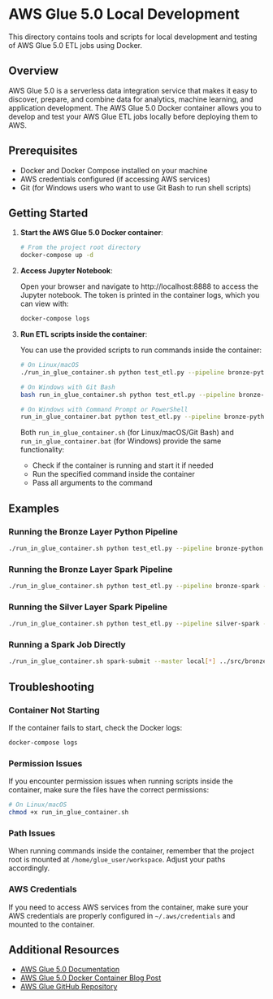 # AWS Glue 5.0 Local Development

This directory contains tools and scripts for local development and testing of AWS Glue 5.0 ETL jobs using Docker.

## Overview

AWS Glue 5.0 is a serverless data integration service that makes it easy to discover, prepare, and combine data for analytics, machine learning, and application development. The AWS Glue 5.0 Docker container allows you to develop and test your AWS Glue ETL jobs locally before deploying them to AWS.

## Prerequisites

- Docker and Docker Compose installed on your machine
- AWS credentials configured (if accessing AWS services)
- Git (for Windows users who want to use Git Bash to run shell scripts)

## Getting Started

1. **Start the AWS Glue 5.0 Docker container**:

   ```bash
   # From the project root directory
   docker-compose up -d
   ```

2. **Access Jupyter Notebook**:

   Open your browser and navigate to http://localhost:8888 to access the Jupyter notebook. The token is printed in the container logs, which you can view with:

   ```bash
   docker-compose logs
   ```

3. **Run ETL scripts inside the container**:

   You can use the provided scripts to run commands inside the container:

   ```bash
   # On Linux/macOS
   ./run_in_glue_container.sh python test_etl.py --pipeline bronze-python --data-size 1000 --output-dir ../local_dev/output

   # On Windows with Git Bash
   bash run_in_glue_container.sh python test_etl.py --pipeline bronze-python --data-size 1000 --output-dir ../local_dev/output

   # On Windows with Command Prompt or PowerShell
   run_in_glue_container.bat python test_etl.py --pipeline bronze-python --data-size 1000 --output-dir ../local_dev/output
   ```

   Both `run_in_glue_container.sh` (for Linux/macOS/Git Bash) and `run_in_glue_container.bat` (for Windows) provide the same functionality:
   - Check if the container is running and start it if needed
   - Run the specified command inside the container
   - Pass all arguments to the command

## Examples

### Running the Bronze Layer Python Pipeline

```bash
./run_in_glue_container.sh python test_etl.py --pipeline bronze-python --data-size 1000 --output-dir ../local_dev/output
```

### Running the Bronze Layer Spark Pipeline

```bash
./run_in_glue_container.sh python test_etl.py --pipeline bronze-spark --data-size 1000 --output-dir ../local_dev/output
```

### Running the Silver Layer Spark Pipeline

```bash
./run_in_glue_container.sh python test_etl.py --pipeline silver-spark --data-size 1000 --output-dir ../local_dev/output
```

### Running a Spark Job Directly

```bash
./run_in_glue_container.sh spark-submit --master local[*] ../src/bronze/spark_ingest.py --JOB_NAME test-job --source_type csv --source_path ../local_dev/data/sample.csv --target_path ../local_dev/output/bronze --file_format parquet
```

## Troubleshooting

### Container Not Starting

If the container fails to start, check the Docker logs:

```bash
docker-compose logs
```

### Permission Issues

If you encounter permission issues when running scripts inside the container, make sure the files have the correct permissions:

```bash
# On Linux/macOS
chmod +x run_in_glue_container.sh
```

### Path Issues

When running commands inside the container, remember that the project root is mounted at `/home/glue_user/workspace`. Adjust your paths accordingly.

### AWS Credentials

If you need to access AWS services from the container, make sure your AWS credentials are properly configured in `~/.aws/credentials` and mounted to the container.

## Additional Resources

- [AWS Glue 5.0 Documentation](https://docs.aws.amazon.com/glue/latest/dg/what-is-glue.html)
- [AWS Glue 5.0 Docker Container Blog Post](https://aws.amazon.com/blogs/big-data/develop-and-test-aws-glue-5-0-jobs-locally-using-a-docker-container/)
- [AWS Glue GitHub Repository](https://github.com/aws-samples/aws-glue-samples)